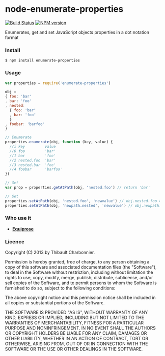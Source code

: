 # node-enumerate-properties

[![Build Status](https://api.travis-ci.org/thibaultCha/node-enumerate-properties.png)](https://travis-ci.org/thibaultCha/node-enumerate-properties) [![NPM version](https://badge.fury.io/js/enumerate-properties.png)](http://badge.fury.io/js/enumerate-properties)

Enumerates, get and set JavaScript objects properties in a dot notation format

### Install

```
$ npm install enumerate-properties
```

### Usage

```javascript
var properties = require('enumerate-properties')

obj = 
{ foo: 'bar'
, bar: 'foo'
, nested:
  { foo: 'bar'
  , bar: 'foo'
  }
, foobar: 'barfoo'
}

// Enumerate
properties.enumerate(obj, function (key, value) {
  //i key         value
  //0 foo         'bar'
  //1 bar         'foo'
  //2 nested.foo  'bar'
  //3 nested.bar  'foo'
  //4 foobar      'barfoo'
})

// Get	
var prop = properties.getAtPath(obj, 'nested.foo') // return 'bar'

// Set
properties.setAtPath(obj, 'nested.foo', 'newvalue') // obj.nested.foo === 'newvalue'
properties.setAtPath(obj, 'newpath.nested', 'newvalue') // obj.newpath.nested is created
```

### Who use it

- **[Equiprose](http://www.equiprose.org)**

### Licence

Copyright (C) 2013 by Thibault Charbonnier.

Permission is hereby granted, free of charge, to any person obtaining a copy of this software and associated documentation files (the "Software"), to deal in the Software without restriction, including without limitation the rights to use, copy, modify, merge, publish, distribute, sublicense, and/or sell copies of the Software, and to permit persons to whom the Software is furnished to do so, subject to the following conditions:

The above copyright notice and this permission notice shall be included in all copies or substantial portions of the Software.

THE SOFTWARE IS PROVIDED "AS IS", WITHOUT WARRANTY OF ANY KIND, EXPRESS OR IMPLIED, INCLUDING BUT NOT LIMITED TO THE WARRANTIES OF MERCHANTABILITY, FITNESS FOR A PARTICULAR PURPOSE AND NONINFRINGEMENT. IN NO EVENT SHALL THE AUTHORS OR COPYRIGHT HOLDERS BE LIABLE FOR ANY CLAIM, DAMAGES OR OTHER LIABILITY, WHETHER IN AN ACTION OF CONTRACT, TORT OR OTHERWISE, ARISING FROM, OUT OF OR IN CONNECTION WITH THE SOFTWARE OR THE USE OR OTHER DEALINGS IN THE SOFTWARE.
